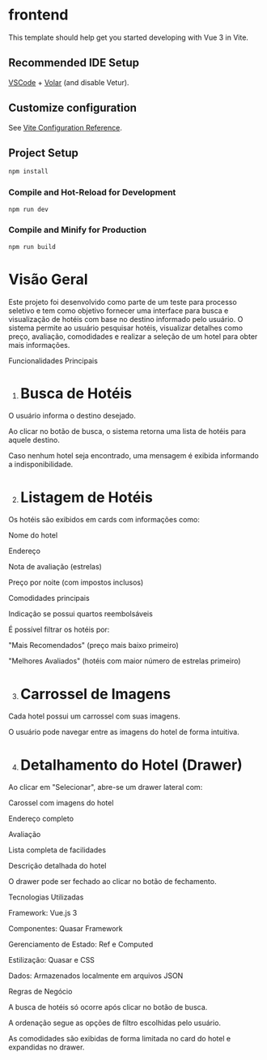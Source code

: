 # frontend

This template should help get you started developing with Vue 3 in Vite.

## Recommended IDE Setup

[VSCode](https://code.visualstudio.com/) + [Volar](https://marketplace.visualstudio.com/items?itemName=Vue.volar) (and disable Vetur).

## Customize configuration

See [Vite Configuration Reference](https://vite.dev/config/).

## Project Setup

```sh
npm install
```

### Compile and Hot-Reload for Development

```sh
npm run dev
```

### Compile and Minify for Production

```sh
npm run build
```


# Visão Geral

Este projeto foi desenvolvido como parte de um teste para processo seletivo e tem como objetivo fornecer uma interface para busca e visualização de hotéis com base no destino informado pelo usuário. O sistema permite ao usuário pesquisar hotéis, visualizar detalhes como preço, avaliação, comodidades e realizar a seleção de um hotel para obter mais informações.

Funcionalidades Principais

1. # Busca de Hotéis

O usuário informa o destino desejado.

Ao clicar no botão de busca, o sistema retorna uma lista de hotéis para aquele destino.

Caso nenhum hotel seja encontrado, uma mensagem é exibida informando a indisponibilidade.

2. # Listagem de Hotéis

Os hotéis são exibidos em cards com informações como:

Nome do hotel

Endereço

Nota de avaliação (estrelas)

Preço por noite (com impostos inclusos)

Comodidades principais

Indicação se possui quartos reembolsáveis

É possível filtrar os hotéis por:

"Mais Recomendados" (preço mais baixo primeiro)

"Melhores Avaliados" (hotéis com maior número de estrelas primeiro)

3. # Carrossel de Imagens

Cada hotel possui um carrossel com suas imagens.

O usuário pode navegar entre as imagens do hotel de forma intuitiva.


4. # Detalhamento do Hotel (Drawer)

Ao clicar em "Selecionar", abre-se um drawer lateral com:

Carossel com imagens do hotel

Endereço completo

Avaliação 

Lista completa de facilidades

Descrição detalhada do hotel

O drawer pode ser fechado ao clicar no botão de fechamento.

Tecnologias Utilizadas

Framework: Vue.js 3

Componentes: Quasar Framework

Gerenciamento de Estado: Ref e Computed

Estilização: Quasar e CSS 

Dados: Armazenados localmente em arquivos JSON

Regras de Negócio

A busca de hotéis só ocorre após clicar no botão de busca.

A ordenação segue as opções de filtro escolhidas pelo usuário.

As comodidades são exibidas de forma limitada no card do hotel e expandidas no drawer.
